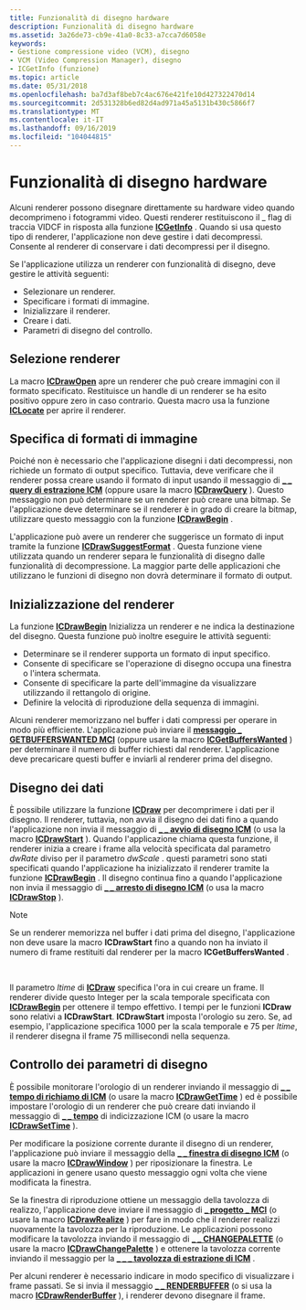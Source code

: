 ```yaml
---
title: Funzionalità di disegno hardware
description: Funzionalità di disegno hardware
ms.assetid: 3a26de73-cb9e-41a0-8c33-a7cca7d6058e
keywords:
- Gestione compressione video (VCM), disegno
- VCM (Video Compression Manager), disegno
- ICGetInfo (funzione)
ms.topic: article
ms.date: 05/31/2018
ms.openlocfilehash: ba7d3af8beb7c4ac676e421fe10d427322470d14
ms.sourcegitcommit: 2d531328b6ed82d4ad971a45a5131b430c5866f7
ms.translationtype: MT
ms.contentlocale: it-IT
ms.lasthandoff: 09/16/2019
ms.locfileid: "104044815"
---
```

# <a name="hardware-drawing-capabilities"></a>Funzionalità di disegno hardware

Alcuni renderer possono disegnare direttamente su hardware video quando decomprimeno i fotogrammi video. Questi renderer restituiscono il \_ flag di traccia VIDCF in risposta alla funzione [**ICGetInfo**](/windows/desktop/api/Vfw/nf-vfw-icgetinfo) . Quando si usa questo tipo di renderer, l'applicazione non deve gestire i dati decompressi. Consente al renderer di conservare i dati decompressi per il disegno.

Se l'applicazione utilizza un renderer con funzionalità di disegno, deve gestire le attività seguenti:

-   Selezionare un renderer.
-   Specificare i formati di immagine.
-   Inizializzare il renderer.
-   Creare i dati.
-   Parametri di disegno del controllo.

## <a name="renderer-selection"></a>Selezione renderer

La macro [**ICDrawOpen**](/windows/desktop/api/Vfw/nf-vfw-icdrawopen) apre un renderer che può creare immagini con il formato specificato. Restituisce un handle di un renderer se ha esito positivo oppure zero in caso contrario. Questa macro usa la funzione [**ICLocate**](/windows/desktop/api/Vfw/nf-vfw-iclocate) per aprire il renderer.

## <a name="specifying-image-formats"></a>Specifica di formati di immagine

Poiché non è necessario che l'applicazione disegni i dati decompressi, non richiede un formato di output specifico. Tuttavia, deve verificare che il renderer possa creare usando il formato di input usando il messaggio di [**\_ \_ query di estrazione ICM**](icm-draw-query.md) (oppure usare la macro [**ICDrawQuery**](/windows/desktop/api/Vfw/nf-vfw-icdrawquery) ). Questo messaggio non può determinare se un renderer può creare una bitmap. Se l'applicazione deve determinare se il renderer è in grado di creare la bitmap, utilizzare questo messaggio con la funzione [**ICDrawBegin**](/windows/desktop/api/Vfw/nf-vfw-icdrawbegin) .

L'applicazione può avere un renderer che suggerisce un formato di input tramite la funzione [**ICDrawSuggestFormat**](/windows/desktop/api/Vfw/nf-vfw-icdrawsuggestformat) . Questa funzione viene utilizzata quando un renderer separa le funzionalità di disegno dalle funzionalità di decompressione. La maggior parte delle applicazioni che utilizzano le funzioni di disegno non dovrà determinare il formato di output.

## <a name="renderer-initialization"></a>Inizializzazione del renderer

La funzione [**ICDrawBegin**](/windows/desktop/api/Vfw/nf-vfw-icdrawbegin) Inizializza un renderer e ne indica la destinazione del disegno. Questa funzione può inoltre eseguire le attività seguenti:

-   Determinare se il renderer supporta un formato di input specifico.
-   Consente di specificare se l'operazione di disegno occupa una finestra o l'intera schermata.
-   Consente di specificare la parte dell'immagine da visualizzare utilizzando il rettangolo di origine.
-   Definire la velocità di riproduzione della sequenza di immagini.

Alcuni renderer memorizzano nel buffer i dati compressi per operare in modo più efficiente. L'applicazione può inviare il [**messaggio \_ GETBUFFERSWANTED MCI**](icm-getbufferswanted.md) (oppure usare la macro [**ICGetBuffersWanted**](/windows/desktop/api/Vfw/nf-vfw-icgetbufferswanted) ) per determinare il numero di buffer richiesti dal renderer. L'applicazione deve precaricare questi buffer e inviarli al renderer prima del disegno.

## <a name="drawing-the-data"></a>Disegno dei dati

È possibile utilizzare la funzione [**ICDraw**](/windows/desktop/api/Vfw/nf-vfw-icdraw) per decomprimere i dati per il disegno. Il renderer, tuttavia, non avvia il disegno dei dati fino a quando l'applicazione non invia il messaggio di [**\_ \_ avvio di disegno ICM**](icm-draw-start.md) (o usa la macro [**ICDrawStart**](/windows/desktop/api/Vfw/nf-vfw-icdrawstart) ). Quando l'applicazione chiama questa funzione, il renderer inizia a creare i frame alla velocità specificata dal parametro *dwRate* diviso per il parametro *dwScale* . questi parametri sono stati specificati quando l'applicazione ha inizializzato il renderer tramite la funzione [**ICDrawBegin**](/windows/desktop/api/Vfw/nf-vfw-icdrawbegin) . Il disegno continua fino a quando l'applicazione non invia il messaggio di [**\_ \_ arresto di disegno ICM**](icm-draw-stop.md) (o usa la macro [**ICDrawStop**](/windows/desktop/api/Vfw/nf-vfw-icdrawstop) ).

> [!Note]  
> Se un renderer memorizza nel buffer i dati prima del disegno, l'applicazione non deve usare la macro **ICDrawStart** fino a quando non ha inviato il numero di frame restituiti dal renderer per la macro **ICGetBuffersWanted** .

 

Il parametro *ltime* di [**ICDraw**](/windows/desktop/api/Vfw/nf-vfw-icdraw) specifica l'ora in cui creare un frame. Il renderer divide questo Integer per la scala temporale specificata con [**ICDrawBegin**](/windows/desktop/api/Vfw/nf-vfw-icdrawbegin) per ottenere il tempo effettivo. I tempi per le funzioni **ICDraw** sono relativi a **ICDrawStart**. **ICDrawStart** imposta l'orologio su zero. Se, ad esempio, l'applicazione specifica 1000 per la scala temporale e 75 per *ltime*, il renderer disegna il frame 75 millisecondi nella sequenza.

## <a name="controlling-drawing-parameters"></a>Controllo dei parametri di disegno

È possibile monitorare l'orologio di un renderer inviando il messaggio di [**\_ \_ tempo di richiamo di ICM**](icm-draw-gettime.md) (o usare la macro [**ICDrawGetTime**](/windows/desktop/api/Vfw/nf-vfw-icdrawgettime) ) ed è possibile impostare l'orologio di un renderer che può creare dati inviando il messaggio di [**\_ \_ tempo**](icm-draw-settime.md) di indicizzazione ICM (o usare la macro [**ICDrawSetTime**](/windows/desktop/api/Vfw/nf-vfw-icdrawsettime) ).

Per modificare la posizione corrente durante il disegno di un renderer, l'applicazione può inviare il messaggio della [**\_ \_ finestra di disegno ICM**](icm-draw-window.md) (o usare la macro [**ICDrawWindow**](/windows/desktop/api/Vfw/nf-vfw-icdrawwindow) ) per riposizionare la finestra. Le applicazioni in genere usano questo messaggio ogni volta che viene modificata la finestra.

Se la finestra di riproduzione ottiene un messaggio della tavolozza di realizzo, l'applicazione deve inviare il messaggio di [**\_ progetto \_ MCI**](icm-draw-realize.md) (o usare la macro [**ICDrawRealize**](/windows/desktop/api/Vfw/nf-vfw-icdrawrealize) ) per fare in modo che il renderer realizzi nuovamente la tavolozza per la riproduzione. Le applicazioni possono modificare la tavolozza inviando il messaggio di [**\_ \_ CHANGEPALETTE**](icm-draw-changepalette.md) (o usare la macro [**ICDrawChangePalette**](/windows/desktop/api/Vfw/nf-vfw-icdrawchangepalette) ) e ottenere la tavolozza corrente inviando il messaggio per la [**\_ \_ \_ tavolozza di estrazione di ICM**](icm-draw-get-palette.md) .

Per alcuni renderer è necessario indicare in modo specifico di visualizzare i frame passati. Se si invia il messaggio [**\_ \_ RENDERBUFFER**](icm-draw-renderbuffer.md) (o si usa la macro [**ICDrawRenderBuffer**](/windows/desktop/api/Vfw/nf-vfw-icdrawrenderbuffer) ), i renderer devono disegnare il frame.

 

 




